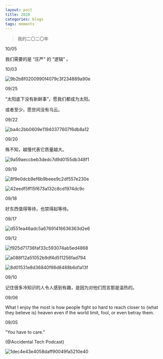```yaml
---
layout: post
title: 2020
categories: blogs
tags: moments
---
```


> 我的二〇二〇年

10/05

我们需要的是 “庄严” 的 “逻辑” 。

10/03

![9b2b8f0200990f4079c3f234889a90e](https://kasper-picbed.oss-cn-shenzhen.aliyuncs.com/9b2b8f0200990f4079c3f234889a90e.jpg)

09/25

“太阳底下没有新鲜事”，愿我们都成为太阳。

或者至少，愿世间没有乌云。

09/22

![ba4c2bb0609e11940377607f6db8a12](https://kasper-picbed.oss-cn-shenzhen.aliyuncs.com/ba4c2bb0609e11940377607f6db8a12.jpg)

09/20

殊不知，越慢代表它质量越大。

![9a59aeccbeb3dedc7d9d0155db348f1](https://kasper-picbed.oss-cn-shenzhen.aliyuncs.com/9a59aeccbeb3dedc7d9d0155db348f1.jpg)

09/19

![8f9e0dcb9ef6b9beee9c2df557e230e](https://kasper-picbed.oss-cn-shenzhen.aliyuncs.com/8f9e0dcb9ef6b9beee9c2df557e230e.jpg)

![42eedf5ff15f673a132c8cd1974dc9c](https://kasper-picbed.oss-cn-shenzhen.aliyuncs.com/42eedf5ff15f673a132c8cd1974dc9c.jpg)

09/18

好东西值得等待，也禁得起等待。

09/17

![d551ea46adc5a67691416636363d2e6](https://kasper-picbed.oss-cn-shenzhen.aliyuncs.com/d551ea46adc5a67691416636363d2e6.jpg)

09/12

![f925d71736faf33c593074ab5ed4868](https://kasper-picbed.oss-cn-shenzhen.aliyuncs.com/f925d71736faf33c593074ab5ed4868.jpg)

![a088f12a51052b9df4d511256fad794](https://kasper-picbed.oss-cn-shenzhen.aliyuncs.com/a088f12a51052b9df4d511256fad794.jpg)

![8d01531e8d36840f98d8488b6d1a13f](https://kasper-picbed.oss-cn-shenzhen.aliyuncs.com/8d01531e8d36840f98d8488b6d1a13f.jpg)

09/10

记住很多冷知识的人令人感到有趣，是因为对他们而言那是温热的。

09/06

What I enjoy the most is how people fight so hard to reach closer to (what they believe is) heaven even if the world limit, fool, or even betray them. 

09/05

"You have to care." 

(@Accidental Tech Podcast) 

![1dec4e43e4058daff90049fa5210e40](https://kasper-picbed.oss-cn-shenzhen.aliyuncs.com/1dec4e43e4058daff90049fa5210e40.jpg)